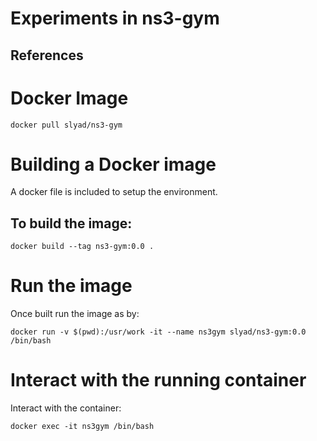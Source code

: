 # Experiments in ns3-gym

## References

# Docker Image
```
docker pull slyad/ns3-gym
```

# Building a Docker image
A docker file is included to setup the environment. 

## To build the image:
```
docker build --tag ns3-gym:0.0 .
```

# Run the image
Once built run the image as by:
```
docker run -v $(pwd):/usr/work -it --name ns3gym slyad/ns3-gym:0.0 /bin/bash
```

# Interact with the running container 
Interact with the container:
```
docker exec -it ns3gym /bin/bash
```